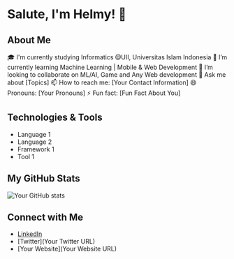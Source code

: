 # Salute, I'm Helmy! 👋

## About Me
🎓 I'm currently studying Informatics @UII, Universitas Islam Indonesia
🌱 I’m currently learning Machine Learning | Mobile & Web Development
👯 I’m looking to collaborate on ML/AI, Game and Any Web development
💬 Ask me about [Topics]
📫 How to reach me: [Your Contact Information]
😄 Pronouns: [Your Pronouns]
⚡ Fun fact: [Fun Fact About You]

## Technologies & Tools
<!-- List of your skills or technologies you work with -->
- Language 1
- Language 2
- Framework 1
- Tool 1

## My GitHub Stats
![Your GitHub stats](https://github-readme-stats.vercel.app/api?username=[ItsmeHelmy]&show_icons=true&theme=radical)

## Connect with Me
<!-- Links to your social media accounts -->
- [LinkedIn](https://www.linkedin.com/in/helmyfachreza/)
- [Twitter](Your Twitter URL)
- [Your Website](Your Website URL)

